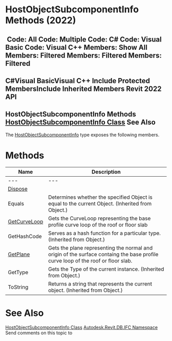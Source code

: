 # HostObjectSubcomponentInfo Methods (2022)

﻿
 Code: All Code: Multiple Code: C# Code: Visual Basic Code: Visual C++  Members: Show All Members: Filtered Members: Filtered Members: Filtered   
---  
C#Visual BasicVisual C++
Include Protected MembersInclude Inherited Members
Revit 2022 API  
---  
HostObjectSubcomponentInfo Methods  
[HostObjectSubcomponentInfo Class](3221a7c6-0d7e-c0dd-2ca8-313acd461204.md "HostObjectSubcomponentInfo Class") See Also  
---  
The [HostObjectSubcomponentInfo](3221a7c6-0d7e-c0dd-2ca8-313acd461204.md "HostObjectSubcomponentInfo Class") type exposes the following members.
# Methods
| Name | Description |
| --- | --- |
| --- | --- | --- |
| [Dispose](dfb02aa3-e1c7-9ed7-ca5e-ab18372359f8.md "Dispose Method") |
| Equals | Determines whether the specified Object is equal to the current Object. (Inherited from Object.) |
| [GetCurveLoop](de84f566-bb55-1b4b-bc0b-5375076a6507.md "GetCurveLoop Method") | Gets the CurveLoop representing the base profile curve loop of the roof or floor slab |
| GetHashCode | Serves as a hash function for a particular type.  (Inherited from Object.) |
| [GetPlane](4f917f3d-8ee3-c5c8-82e0-ab181769e62c.md "GetPlane Method") | Gets the plane representing the normal and origin of the surface containg the base profile curve loop of the roof or floor slab. |
| GetType | Gets the Type of the current instance. (Inherited from Object.) |
| ToString | Returns a string that represents the current object. (Inherited from Object.) |

# See Also
[HostObjectSubcomponentInfo Class](3221a7c6-0d7e-c0dd-2ca8-313acd461204.md "HostObjectSubcomponentInfo Class")
[Autodesk.Revit.DB.IFC Namespace](b823fafb-1ba1-896b-4097-142c2817ce74.md "Autodesk.Revit.DB.IFC Namespace")
Send comments on this topic to 